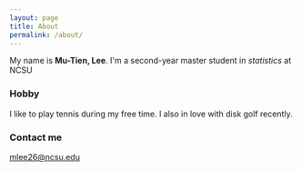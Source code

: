 ```yaml
---
layout: page
title: About
permalink: /about/
---
```


My name is **Mu-Tien, Lee**. I'm a second-year master student in *statistics* at NCSU

### Hobby

I like to play tennis during my free time. I also in love with disk golf recently.

### Contact me

[mlee26@ncsu.edu](mailto:mlee26@ncsu.edu)
